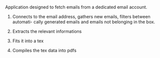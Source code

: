 Application designed to fetch emails from a dedicated email account.

1. Connects to the email address, gathers new emails, filters between automati-
cally generated emails and emails not belonging in the box. 

2. Extracts the relevant informations

3. Fits it into a tex

4. Compiles the tex data into pdfs